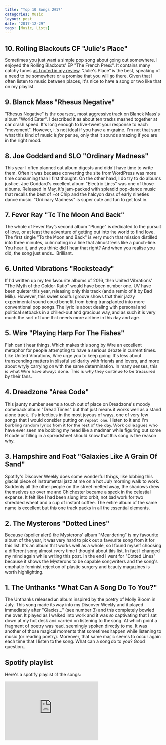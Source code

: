 ```yaml
---
title: "Top 10 Songs 2017"
categories: Music
layout: post
date: "2017-12-29"
tags: [Music, Lists]
---
```


## 10. Rolling Blackouts CF "Julie's Place"
Sometimes you just want a simple pop song about going out somewhere. I enjoyed the Rolling Blackouts' EP "The French Press". It contains many catchy tunes [as I noted in my review](album-digest-march-2017). "Julie's Place" is the best, speaking of a need to be somewhere or a promise that you will go there. Given that I often listen to music between places, it's nice to have a song or two like that on my playlist.

## 9. Blanck Mass "Rhesus Negative"
"Rhesus Negative" is the coarsest, most aggressive track on Blanck Mass's album "World Eater". I described it as about ten tracks mashed together at car crash speed. It's long enough to live-tweet your response to each "movement". However, it's not ideal if you have a migraine. I'm not that sure what this kind of music is *for* per se, only that it sounds amazing if you are in the right mood.

## 8. Joe Goddard and SLO "Ordinary Madness"
This year I often planned out album digests and didn't have time to write them. Often it was because converting the site from WordPress was more time consuming than I first thought. On the other hand, I do try to do albums justice. Joe Goddard's excellent album "Electric Lines" was one of those albums. Released in May, it's jam-packed with splendid pop-dance music that recalls the best of Hot Chip and the halcyon days of early nineties dance music. "Ordinary Madness" is super cute and fun to get lost in.  

## 7. Fever Ray "To The Moon And Back"
The whole of Fever Ray's second album "Plunge" is dedicated to the pursuit of love, or at least the adventure of getting out into the world to find love. The first single "To the Moon and Back" is very much that mission distilled into three minutes, culminating in a line that almost feels like a punch-line. You hear it, and you think: did I hear that right? And when you realise you did, the song just ends... Brilliant.

## 6. United Vibrations "Rocksteady"
If I'd written up my ten favourite albums of 2016, then United Vibrations' "The Myth of the Golden Ratio" would have been number one. UV have been quieter this year, releasing only this track (and a remix of it by Bad Milk). However, this sweet soulful groove shows that their jazzy experimental sound could benefit from being transplanted into more conventional pop songs. The lyric is about dealing with personal and political setbacks in a chilled-out and gracious way, and as such it is very much the sort of tune that needs more airtime in this day and age.

## 5. Wire "Playing Harp For The Fishes"
Fish can't hear things. Which makes this song by Wire an excellent metaphor for people attempting to have a serious debate in current times. Like United Vibrations, Wire urge you to keep going. It's less about transcending matters in blissful solidarity with friends and lovers, and more about wryly carrying on with the same determination. In many senses, this is what Wire have always done. This is why they continue to be treasured by their fans.

## 4. Dreadzone "Area Code"
This jaunty number seems a touch out of place on Dreadzone's moody comeback album "Dread Times" but that just means it works well as a stand alone track. It's infectious in the most joyous of ways, one of very few songs that I would consider putting on `repeat one`. I listen to it and I'm burbling random lyrics from it for the rest of the day. Work colleagues who have ever seen me bobbing my head like a madman while figuring out some R code or filling in a spreadsheet should know that this song is the reason why.

## 3. Hampshire and Foat "Galaxies Like A Grain Of Sand"
Spotify's Discover Weekly does some wonderful things, like lobbing this glacial piece of instrumental jazz at me on a hot July morning walk to work. Suddenly all the other people on the street melted away, the shadows drew themselves up over me and Chichester became a speck in the celestial expanse. It felt like I had been slung into orbit, not bad work for two shredded wheat and a cup of instant coffee. The entire album of the same name is excellent but this one track packs in all the essential elements.

## 2. The Mysterons "Dotted Lines"
Because (spoiler alert) the Mysterons' album "Meandering" is my favourite album of the year, it was very hard to pick out a favourite song from it for this list. It's an album that works well as a whole, so I found myself choosing a different song almost every time I thought about this list. In fact I changed my mind again while writing this post. In the end I went for "Dotted Lines" because it shows the Mysterons to be capable songwriters and the song's emphatic feminist rejection of plastic surgery and beauty magazines is worth highlighting. 

## 1. The Unthanks "What Can A Song Do To You?"
The Unthanks released an album inspired by the poetry of Molly Bloom in July. This song made its way into my Discover Weekly and it played immediately after "Glaxies..." (see number 3) and this completely bowled me over. It played as I walked into work and it was so captivating that I sat down at my hot desk and carried on listening to the song. At which point a fragment of poetry was read, seemingly spoken directly to me. It was another of those magical moments that sometimes happen while listening to music (or reading poetry). Moreover, that same magic seems to occur again each time that I listen to the song. What can a song do to you? Good question...

## Spotify playlist
Here's a spotify playlist of the songs:  

<iframe src="https://open.spotify.com/embed/user/mattischrome/playlist/5XChBveXo258jEREYLEd0B" width="300" height="190" frameborder="0" allowtransparency="true"></iframe>

